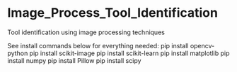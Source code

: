 # Image_Process_Tool_Identification
Tool identification using image processing techniques


See install commands below for everything needed:
pip install opencv-python
pip install scikit-image
pip install scikit-learn
pip install matplotlib
pip install numpy
pip install Pillow
pip install scipy
